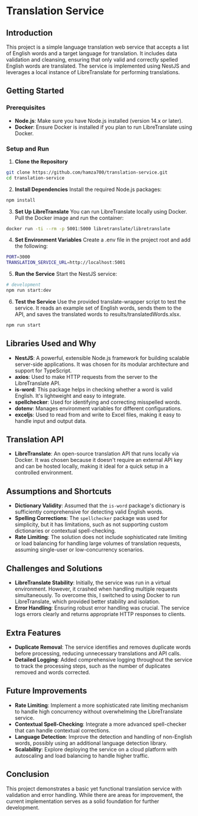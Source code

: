 # Translation Service

## Introduction

This project is a simple language translation web service that accepts a list of English words and a target language for translation. It includes data validation and cleansing, ensuring that only valid and correctly spelled English words are translated. The service is implemented using NestJS and leverages a local instance of LibreTranslate for performing translations.

## Getting Started

### Prerequisites

- **Node.js**: Make sure you have Node.js installed (version 14.x or later).
- **Docker**: Ensure Docker is installed if you plan to run LibreTranslate using Docker.

### Setup and Run

1. **Clone the Repository**

```bash
git clone https://github.com/hamza700/translation-service.git
cd translation-service
```

2. **Install Dependencies**
   Install the required Node.js packages:

```bash
npm install
```

3. **Set Up LibreTranslate**
   You can run LibreTranslate locally using Docker. Pull the Docker image and run the container:

```bash
docker run -ti --rm -p 5001:5000 libretranslate/libretranslate
```

4. **Set Environment Variables**
   Create a .env file in the project root and add the following:

```bash
PORT=3000
TRANSLATION_SERVICE_URL=http://localhost:5001
```

5. **Run the Service**
   Start the NestJS service:

```bash
# development
npm run start:dev
```

6. **Test the Service**
   Use the provided translate-wrapper script to test the service. It reads an example set of English words, sends them to the API, and saves the translated words to results/translatedWords.xlsx.

```bash
npm run start
```

## Libraries Used and Why

- **NestJS**: A powerful, extensible Node.js framework for building scalable server-side applications. It was chosen for its modular architecture and support for TypeScript.
- **axios**: Used to make HTTP requests from the server to the LibreTranslate API.
- **is-word**: This package helps in checking whether a word is valid English. It's lightweight and easy to integrate.
- **spellchecker**: Used for identifying and correcting misspelled words.
- **dotenv**: Manages environment variables for different configurations.
- **exceljs**: Used to read from and write to Excel files, making it easy to handle input and output data.

## Translation API

- **LibreTranslate**: An open-source translation API that runs locally via Docker. It was chosen because it doesn't require an external API key and can be hosted locally, making it ideal for a quick setup in a controlled environment.

## Assumptions and Shortcuts

- **Dictionary Validity**: Assumed that the `is-word` package's dictionary is sufficiently comprehensive for detecting valid English words.
- **Spelling Corrections**: The `spellchecker` package was used for simplicity, but it has limitations, such as not supporting custom dictionaries or contextual spell-checking.
- **Rate Limiting**: The solution does not include sophisticated rate limiting or load balancing for handling large volumes of translation requests, assuming single-user or low-concurrency scenarios.

## Challenges and Solutions

- **LibreTranslate Stability**: Initially, the service was run in a virtual environment. However, it crashed when handling multiple requests simultaneously. To overcome this, I switched to using Docker to run LibreTranslate, which provided better stability and isolation.
- **Error Handling**: Ensuring robust error handling was crucial. The service logs errors clearly and returns appropriate HTTP responses to clients.

## Extra Features

- **Duplicate Removal**: The service identifies and removes duplicate words before processing, reducing unnecessary translations and API calls.
- **Detailed Logging**: Added comprehensive logging throughout the service to track the processing steps, such as the number of duplicates removed and words corrected.

## Future Improvements

- **Rate Limiting**: Implement a more sophisticated rate limiting mechanism to handle high concurrency without overwhelming the LibreTranslate service.
- **Contextual Spell-Checking**: Integrate a more advanced spell-checker that can handle contextual corrections.
- **Language Detection**: Improve the detection and handling of non-English words, possibly using an additional language detection library.
- **Scalability**: Explore deploying the service on a cloud platform with autoscaling and load balancing to handle higher traffic.

## Conclusion

This project demonstrates a basic yet functional translation service with validation and error handling. While there are areas for improvement, the current implementation serves as a solid foundation for further development.
